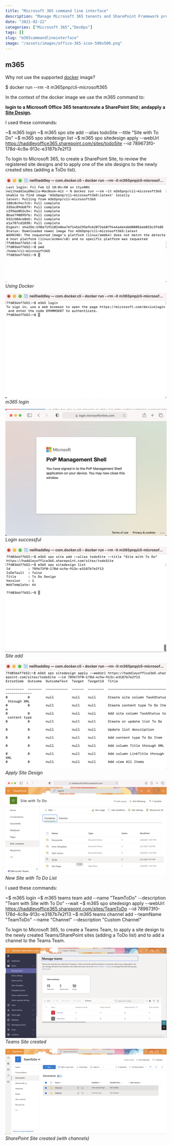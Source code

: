 ```yaml
---
title: "Microsoft 365 command line interface"
description: "Manage Microsoft 365 tenants and SharePoint Framework projects"
date: "2021-02-22"
categories: ["Microsoft 365","DevOps"]
tags: []
slug: "m365commandlineinterface"
image: "/assets/images/office-365-icon-500x500.png"
---
```



## m365

Why not use the supported [docker](dockerandubernetes.html) image?

$ docker run --rm -it m365pnp/cli-microsoft365

In the context of the docker image we use the m365 command to:

**login to a Microsoft Office 365 tenant****create a SharePoint Site; and****apply a [Site Design](sharepointsitedesignsandsitescripts.html).**

I used these commands:

~$ m365 login
~$ m365 spo site add --alias todoSite --title "Site with To Do"
~$ m365 spo sitedesign list
~$ m365 spo sitedesign apply --webUrl https://haddleyoffice365.sharepoint.com/sites/todoSite --id 789673f0-178d-4c9a-913c-e3187b7e2f13

To login to Microsoft 365, to create a SharePoint Site, to review the registered site designs and to apply one of the site designs to the newly created sites (adding a ToDo list).

![Docker image](/assets/images/m365commandlineinterface/screen-shot-2021-02-22-at-4.33.38-pm-1134x740.png)
*Using Docker*

![Login](/assets/images/m365commandlineinterface/screen-shot-2021-02-22-at-6.00.26-pm-1136x736.png)
*m365 login*

![](/assets/images/m365commandlineinterface/screen-shot-2022-05-01-at-4.08.39-pm-1424x1118.png)
*Login successful*

![Add Site](/assets/images/m365commandlineinterface/screen-shot-2021-02-22-at-6.29.56-pm-1136x740.png)
*Site add*

![Apply Site Design](/assets/images/m365commandlineinterface/screen-shot-2021-02-22-at-6.31.57-pm-1126x736.png)
*Apply Site Design*

![Site with To Do List](/assets/images/m365commandlineinterface/screen-shot-2021-02-22-at-7.15.43-pm-1836x1075.png)
**New* Site with To Do List*

I used these commands:

~$ m365 login
~$ m365 teams team add --name "TeamToDo" --description "Team with Site with To Do" --wait
~$ m365 spo sitedesign apply --webUrl https://haddleyoffice365.sharepoint.com/sites/TeamToDo --id 789673f0-178d-4c9a-913c-e3187b7e2f13
~$ m365 teams channel add --teamName "TeamToDo" --name "Channel" --description "Custom Channel"

To login to Microsoft 365, to create a Teams Team, to apply a site design to the newly created Teams/SharePoint sites (adding a ToDo list) and to add a channel to the Teams Team.

![](/assets/images/m365commandlineinterface/screen-shot-2022-05-01-at-5.06.00-pm-1487x828.png)
*Teams Site created*

![](/assets/images/m365commandlineinterface/screen-shot-2022-05-01-at-5.11.22-pm-1487x789.png)
*SharePoint Site created (with channels)*